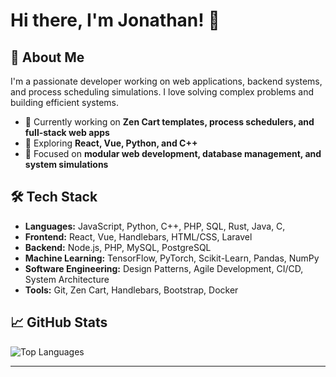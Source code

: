 # Hi there, I'm Jonathan! 👋

## 🚀 About Me
I'm a passionate developer working on web applications, backend systems, and process scheduling simulations. I love solving complex problems and building efficient systems.

- 🔭 Currently working on **Zen Cart templates, process schedulers, and full-stack web apps**
- 🌱 Exploring **React, Vue, Python, and C++**
- 🎯 Focused on **modular web development, database management, and system simulations**


## 🛠️ Tech Stack
- **Languages:** JavaScript, Python, C++, PHP, SQL, Rust, Java, C,
- **Frontend:** React, Vue, Handlebars, HTML/CSS, Laravel
- **Backend:** Node.js, PHP, MySQL, PostgreSQL
- **Machine Learning:** TensorFlow, PyTorch, Scikit-Learn, Pandas, NumPy
- **Software Engineering:** Design Patterns, Agile Development, CI/CD, System Architecture
- **Tools:** Git, Zen Cart, Handlebars, Bootstrap, Docker

## 📈 GitHub Stats

![Top Languages](https://github-readme-stats.vercel.app/api/top-langs/?username=JonaR43&layout=compact&theme=radical)

---



